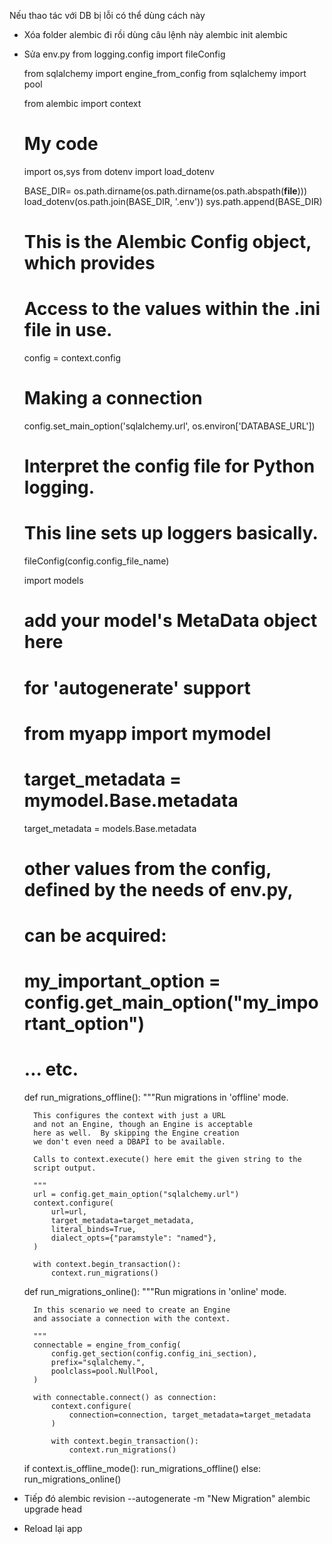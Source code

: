 Nếu thao tác với DB bị lỗi có thể dùng cách này 

- Xóa folder alembic đi rồi dùng câu lệnh này 
    alembic init alembic

- Sửa env.py
    from logging.config import fileConfig

    from sqlalchemy import engine_from_config
    from sqlalchemy import pool

    from alembic import context

    # My code
    import os,sys
    from dotenv import load_dotenv

    BASE_DIR= os.path.dirname(os.path.dirname(os.path.abspath(__file__)))
    load_dotenv(os.path.join(BASE_DIR, '.env'))
    sys.path.append(BASE_DIR)


    # This is the Alembic Config object, which provides
    # Access to the values within the .ini file in use.
    config = context.config

    #  Making a connection
    config.set_main_option('sqlalchemy.url', os.environ['DATABASE_URL'])

    # Interpret the config file for Python logging.
    # This line sets up loggers basically.
    fileConfig(config.config_file_name)


    import models
    # add your model's MetaData object here
    # for 'autogenerate' support
    # from myapp import mymodel
    # target_metadata = mymodel.Base.metadata
    target_metadata = models.Base.metadata

    # other values from the config, defined by the needs of env.py,
    # can be acquired:
    # my_important_option = config.get_main_option("my_important_option")
    # ... etc.


    def run_migrations_offline():
        """Run migrations in 'offline' mode.

        This configures the context with just a URL
        and not an Engine, though an Engine is acceptable
        here as well.  By skipping the Engine creation
        we don't even need a DBAPI to be available.

        Calls to context.execute() here emit the given string to the
        script output.

        """
        url = config.get_main_option("sqlalchemy.url")
        context.configure(
            url=url,
            target_metadata=target_metadata,
            literal_binds=True,
            dialect_opts={"paramstyle": "named"},
        )

        with context.begin_transaction():
            context.run_migrations()


    def run_migrations_online():
        """Run migrations in 'online' mode.

        In this scenario we need to create an Engine
        and associate a connection with the context.

        """
        connectable = engine_from_config(
            config.get_section(config.config_ini_section),
            prefix="sqlalchemy.",
            poolclass=pool.NullPool,
        )

        with connectable.connect() as connection:
            context.configure(
                connection=connection, target_metadata=target_metadata
            )

            with context.begin_transaction():
                context.run_migrations()


    if context.is_offline_mode():
        run_migrations_offline()
    else:
        run_migrations_online()

- Tiếp đó 
    alembic revision --autogenerate -m "New Migration"
    alembic upgrade head

- Reload lại app
